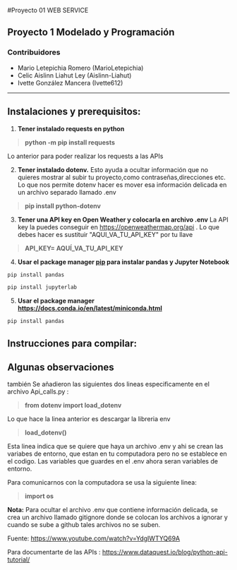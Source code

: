 #Proyecto 01 WEB SERVICE

Proyecto 1 Modelado y Programación 
---
### Contribuidores

-  Mario Letepichia Romero  (MarioLetepichia) 
-  Celic Aislinn Liahut Ley  (Aislinn-Liahut) 
-  Ivette González Mancera   (Ivette612)

---

## Instalaciones y prerequisitos:

1. **Tener instalado requests en python**
>   **python -m pip install requests**
 
 Lo anterior para poder realizar los requests a las APIs 

 2. **Tener instalado dotenv.** 
	 Esto ayuda a ocultar información que no quieres mostrar al subir tu proyecto,como contraseñas,direcciones etc. 
	 Lo que nos permite dotenv hacer es mover esa información delicada en un archivo separado llamado .env

>   **pip install python-dotenv**

 3. **Tener una API key en Open Weather y colocarla en archivo .env**
    La API key la puedes conseguir en https://openweathermap.org/api . Lo que debes hacer es sustituir "AQUI_VA_TU_API_KEY" por tu llave
 >   **API_KEY= AQUÍ_VA_TU_API_KEY**

4. **Usar el package manager [pip](https://pip.pypa.io/en/stable/) para instalar pandas y Jupyter Notebook**

```bash
pip install pandas

pip install jupyterlab
```

5. **Usar el package manager https://docs.conda.io/en/latest/miniconda.html** 

```bash
pip install pandas
```

## Instrucciones para compilar:

## Algunas observaciones 
también Se añadieron las siguientes dos lineas especificamente en el archivo Api_calls.py :


>  **from dotenv import load_dotenv**

Lo que hace la linea anterior es descargar la libreria env 
>  **load_dotenv()** 


Esta linea indica que se quiere que haya un archivo .env  y ahi se crean las variabes de entorno, que estan en tu computadora pero no se establece en el codigo. Las variables que guardes en el .env ahora seran variables de entorno.

Para comunicarnos con la computadora se usa la siguiente linea:
>  **import os**

**Nota:** Para ocultar el archivo .env que contiene información delicada, se crea un archivo llamado gitignore donde se colocan los archivos a ignorar y cuando se sube a github tales archivos no se suben. 

Fuente:  https://www.youtube.com/watch?v=YdgIWTYQ69A

Para documentarte de las APIs : https://www.dataquest.io/blog/python-api-tutorial/

